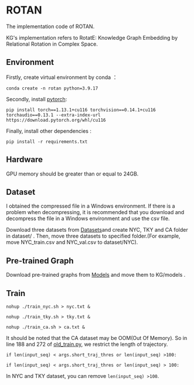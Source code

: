 # ROTAN
The implementation code of ROTAN.

KG's implementation refers to RotatE: Knowledge Graph Embedding by Relational Rotation in Complex Space.

## Environment

Firstly, create virtual environment by conda ：

`conda create -n rotan python=3.9.17`

Secondly, install [pytorch](https://pytorch.org/get-started/previous-versions/):

`pip install torch==1.13.1+cu116 torchvision==0.14.1+cu116 torchaudio==0.13.1 --extra-index-url https://download.pytorch.org/whl/cu116`

Finally, install other dependencies :

`pip install -r requirements.txt`

## Hardware

GPU memory should be greater than or equal to 24GB.

## Dataset 
I obtained the compressed file in a Windows environment. If there is a problem when decompressing, it is recommended that you download and decompress the file in a Windows environment and use the csv file.

Download three datasets from [Datasets](https://drive.google.com/drive/folders/1xsML0LIhTaF5x0rXmqwLsmwCKabFb-D5?usp=sharing)and create NYC, TKY and CA folder in dataset/ . Then, move three datasets to specified folder.(For example, move NYC_train.csv and NYC_val.csv to dataset/NYC).

## Pre-trained Graph

Download pre-trained graphs from [Models](https://drive.google.com/drive/folders/1qVKTWVWL9qr8-yY7EKv3ZPk2YcEArEC5?usp=sharing) and move them to KG/models .

## Train

`nohup ./train_nyc.sh > nyc.txt &`

`nohup ./train_tky.sh > tky.txt &`

`nohup ./train_ca.sh > ca.txt &`

It should be noted that the CA dataset may be OOM(Out Of Memory). So in line 188 and 272 of [old_train.py](https://github.com/ruiwenfan/ROTAN/blob/main/old_train.py), we restrict the length of trajectory.

`if len(input_seq) < args.short_traj_thres or len(input_seq) >100:`

`if len(input_seq) < args.short_traj_thres or len(input_seq) > 100:`

In NYC and TKY dataset, you can remove `len(input_seq) >100`.




